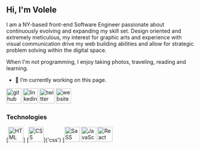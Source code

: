 ### <h2>Hi, I'm Volele</h2>
I am a NY-based front-end Software Engineer passionate about continuously evolving and expanding my skill set. 
Design oriented and extremely meticulous, my interest for graphic arts and experience with visual communication 
drive my web building abilities and allow for strategic problem solving within the digital space. 

When I'm not programming, I enjoy taking photos, traveling, reading and learning. 


- 🔭 I’m currently working on this page. 


[<img src='https://cdn.jsdelivr.net/npm/simple-icons@3.0.1/icons/github.svg' alt='github' height='40'>](https://github.com/vtalleyrand)  [<img src='https://cdn.jsdelivr.net/npm/simple-icons@3.0.1/icons/linkedin.svg' alt='linkedin' height='40'>](https://www.linkedin.com/in/volele-talleyrand-b54b3896/)  [<img src='https://cdn.jsdelivr.net/npm/simple-icons@3.0.1/icons/twitter.svg' alt='twitter' height='40'>](https://twitter.com/vtalleyrand)  [<img src='https://cdn.jsdelivr.net/npm/simple-icons@3.0.1/icons/icloud.svg' alt='website' height='40'>](https://www.volele.co)  


<h3>Technologies</h3>
[<img src="https://cdn.jsdelivr.net/gh/devicons/devicon/icons/html5/html5-plain.svg" alt='HTML' height='40'/>]
[<img src="hhttps://cdn.jsdelivr.net/gh/devicons/devicon/icons/css3/css3-plain.svg" alt='CSS' height='40'/>]('css')
[<img src="https://cdn.jsdelivr.net/gh/devicons/devicon/icons/sass/sass-original.svg" alt='SaSS' height='40'/>
<img src="https://cdn.jsdelivr.net/gh/devicons/devicon/icons/javascript/javascript-original.svg" alt='JavaScript' height='40'/>
<img src="https://cdn.jsdelivr.net/gh/devicons/devicon/icons/react/react-original.svg" alt='React' height='40'/>


